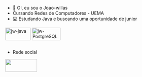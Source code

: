 - 👋 OI, eu sou o Joao-willas
- Cursando Redes de Computadores - UEMA
- 💻 Estudando Java e buscando uma oportunidade de junior

<div>
<a>
<img align="center" alt="jw-java" height="40" width="80" src="https://img.shields.io/badge/Java-ED8B00?style=for-the-badge&logo=java&logoColor=white">
</a>
 <a>
<img align="center" alt="jw-PostgreSQL" height="40" width="90" src="https://img.shields.io/badge/PostgreSQL-316192?style=for-the-badge&logo=postgresql&logoColor=white">
</a>
</div>

##

- Rede social
  
 <div>  
  <a href="http://www.linkedin.com/in/joaowillas">
  <img height="40" width="100" src="https://img.shields.io/badge/LinkedIn-0077B5?style=for-the-badge&logo=linkedin&logoColor=white"/>
  </a>
</div>
   

